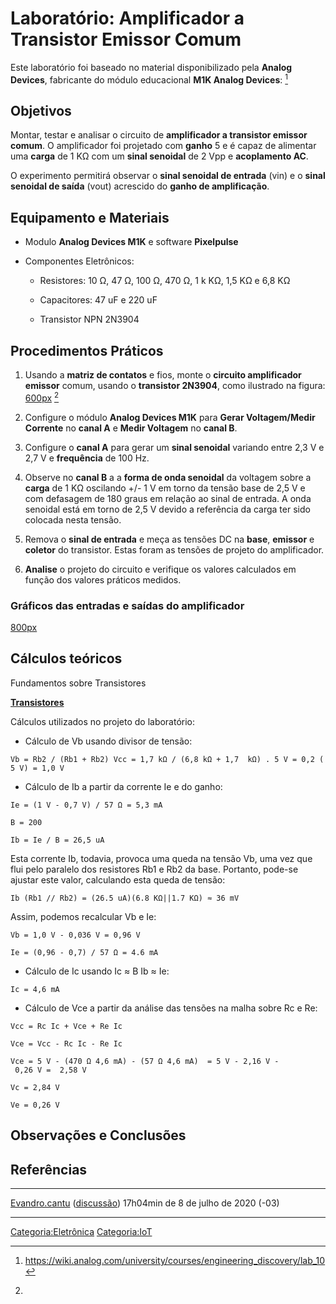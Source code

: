 # Laboratório: Amplificador a Transistor Emissor Comum

Este laboratório foi baseado no material disponibilizado pela **Analog Devices**, fabricante do módulo educacional **M1K Analog Devices**: [^1]

## Objetivos

Montar, testar e analisar o circuito de **amplificador a transistor emissor comum**. O amplificador foi projetado com **ganho** 5 e é capaz de alimentar uma **carga** de 1 KΩ com um **sinal senoidal** de 2 Vpp e **acoplamento AC**.

O experimento permitirá observar o **sinal senoidal de entrada** (vin) e o **sinal senoidal de saída** (vout) acrescido do **ganho de amplificação**.

## Equipamento e Materiais

- Modulo **Analog Devices M1K** e software **Pixelpulse**
- Componentes Eletrônicos:
  - Resistores: 10 Ω, 47 Ω, 100 Ω, 470 Ω, 1 k KΩ, 1,5 KΩ e 6,8 KΩ
  - Capacitores: 47 uF e 220 uF
  - Transistor NPN 2N3904

## Procedimentos Práticos

1.  Usando a **matriz de contatos** e fios, monte o **circuito amplificador emissor** comum, usando o **transistor 2N3904**, como ilustrado na figura: <a href="Arquivo:lab_amplificador_ec.png" class="wikilink" title="600px">600px</a> [^2]
2.  Configure o módulo **Analog Devices M1K** para **Gerar Voltagem/Medir Corrente** no **canal A** e **Medir Voltagem** no **canal B**.
3.  Configure o **canal A** para gerar um **sinal senoidal** variando entre 2,3 V e 2,7 V e **frequência** de 100 Hz.
4.  Observe no **canal B** a a **forma de onda senoidal** da voltagem sobre a **carga** de 1 KΩ oscilando +/- 1 V em torno da tensão base de 2,5 V e com defasagem de 180 graus em relação ao sinal de entrada. A onda senoidal está em torno de 2,5 V devido a referência da carga ter sido colocada nesta tensão.
5.  Remova o **sinal de entrada** e meça as tensões DC na **base**, **emissor** e **coletor** do transistor. Estas foram as tensões de projeto do amplificador.
6.  **Analise** o projeto do circuito e verifique os valores calculados em função dos valores práticos medidos.

### Gráficos das entradas e saídas do amplificador

<a href="Arquivo:AnaliseAmplificadorEC.png" class="wikilink" title="800px">800px</a>

## Cálculos teóricos

Fundamentos sobre Transistores  
**<a href="Transistores" class="wikilink" title="Transistores">Transistores</a>**

Cálculos utilizados no projeto do laboratório:

- Cálculo de Vb usando divisor de tensão:

`Vb = Rb2 / (Rb1 + Rb2) Vcc = 1,7 kΩ / (6,8 kΩ + 1,7  kΩ) . 5 V = 0,2 (5 V) = 1,0 V`

- Cálculo de Ib a partir da corrente Ie e do ganho:

`Ie = (1 V - 0,7 V) / 57 Ω = 5,3 mA`  
`Β = 200`  
`Ib = Ie / Β = 26,5 uA`

  
Esta corrente Ib, todavia, provoca uma queda na tensão Vb, uma vez que flui pelo paralelo dos resistores Rb1 e Rb2 da base. Portanto, pode-se ajustar este valor, calculando esta queda de tensão:

`Ib (Rb1 // Rb2) = (26.5 uA)(6.8 KΩ||1.7 KΩ) ≈ 36 mV`

  
Assim, podemos recalcular Vb e Ie:

`Vb = 1,0 V - 0,036 V = 0,96 V`  
`Ie = (0,96 - 0,7) / 57 Ω = 4.6 mA`

- Cálculo de Ic usando Ic ≈ Β Ib ≈ Ie:

`Ic = 4,6 mA`

- Cálculo de Vce a partir da análise das tensões na malha sobre Rc e Re:

`Vcc = Rc Ic + Vce + Re Ic`  
`Vce = Vcc - Rc Ic - Re Ic`  
`Vce = 5 V - (470 Ω 4,6 mA) - (57 Ω 4,6 mA)  = 5 V - 2,16 V - 0,26 V =  2,58 V`

`Vc = 2,84 V`  
`Ve = 0,26 V`

## Observações e Conclusões

## Referências

<references />

------------------------------------------------------------------------

<a href="Usuário:Evandro.cantu" class="wikilink" title="Evandro.cantu">Evandro.cantu</a> (<a href="Usuário_Discussão:Evandro.cantu" class="wikilink" title="discussão">discussão</a>) 17h04min de 8 de julho de 2020 (-03)

------------------------------------------------------------------------

<a href="Categoria:Eletrônica" class="wikilink" title="Categoria:Eletrônica">Categoria:Eletrônica</a> <a href="Categoria:IoT" class="wikilink" title="Categoria:IoT">Categoria:IoT</a>

[^1]: <https://wiki.analog.com/university/courses/engineering_discovery/lab_10>

[^2]:
